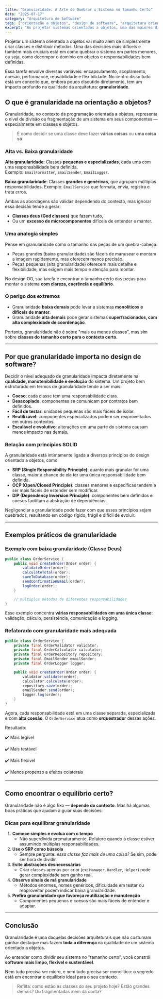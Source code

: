```yaml
---
title: "Granularidade: A Arte de Quebrar o Sistema no Tamanho Certo" 
date: "2025-07-17" 
category: "Arquitetura de Software" 
tags: ["orientação a objetos", "design de software", "arquitetura orientada a objetos", "boas práticas", "SOLID", "acoplamento", "refatoração", "engenharia de software"] 
excerpt: "Ao projetar sistemas orientados a objetos, uma das maiores dificuldades está em decidir até onde devemos dividir o sistema. Essa decisão tem nome: granularidade." 
---
```


Projetar um sistema orientado a objetos vai muito além de simplesmente criar classes e distribuir métodos. Uma das decisões mais difíceis e também mais cruciais está em como quebrar o sistema em partes menores, ou seja, como decompor o domínio em objetos e responsabilidades bem definidas.

Essa tarefa envolve diversas variáveis: encapsulamento, acoplamento, coesão, performance, reusabilidade e flexibilidade. No centro disso tudo está um conceito que, embora pouco discutido diretamente, tem um impacto profundo na qualidade da arquitetura: **granularidade**.

## O que é granularidade na orientação a objetos?

Granularidade, no contexto da programação orientada a objetos, representa o nível de divisão ou fragmentação de um sistema em seus componentes — especialmente em classes e objetos.

> É como decidir se uma classe deve fazer **várias coisas** ou **uma coisa só**.

### Alta vs. Baixa granularidade

**Alta granularidade**:
Classes **pequenas e especializadas**, cada uma com uma responsabilidade bem definida.    
Exemplo: `EmailFormatter`, `EmailSender`, `EmailLogger`.
    
**Baixa granularidade**:
Classes **grandes e genéricas**, que agrupam múltiplas responsabilidades.
Exemplo: `EmailService` que formata, envia, registra e trata erros.
    
Ambas as abordagens são válidas dependendo do contexto, mas ignorar essa decisão tende a gerar:

- **Classes deus (God classes)** que fazem tudo,
- Ou um **excesso de microcomponentes** difíceis de entender e manter.

### Uma analogia simples

Pense em granularidade como o tamanho das peças de um quebra-cabeça:

- Peças grandes (baixa granularidade) são fáceis de manusear e montam a imagem rapidamente, mas oferecem menos precisão.
- Peças pequenas (alta granularidade) oferecem mais detalhe e flexibilidade, mas exigem mais tempo e atenção para montar.

No design OO, sua tarefa é encontrar o tamanho certo das peças para montar o sistema **com clareza, coerência e equilíbrio**.

### O perigo dos extremos

- Granularidade **baixa demais** pode levar a sistemas **monolíticos e difíceis de manter**.
- Granularidade **alta demais** pode gerar sistemas **superfracionados, com alta complexidade de coordenação**.

Portanto, granularidade não é sobre "mais ou menos classes", mas sim sobre **classes do tamanho certo para o contexto certo**.

---

## Por que granularidade importa no design de software?

Decidir o nível adequado de granularidade impacta diretamente na **qualidade, manutenibilidade e evolução** do sistema. Um projeto bem estruturado em termos de granularidade tende a ser mais:

- **Coeso**: cada classe tem uma responsabilidade clara.
- **Desacoplado**: componentes se comunicam por contratos bem definidos.
- **Fácil de testar**: unidades pequenas são mais fáceis de isolar.
- **Reutilizável**: componentes especializados podem ser reaproveitados em outros contextos.
- **Escalável e evolutivo**: alterações em uma parte do sistema causam menos impacto nas demais.

### Relação com princípios SOLID

A granularidade está intimamente ligada a diversos princípios do design orientado a objetos, como:

- **SRP (Single Responsibility Principle)**: quanto mais granular for uma classe, maior a chance de ela ter uma única responsabilidade bem definida.
- **OCP (Open/Closed Principle)**: classes menores e específicas tendem a ser mais fáceis de estender sem modificar.
- **DIP (Dependency Inversion Principle)**: componentes bem definidos e coesos facilitam a abstração de dependências.

Negligenciar a granularidade pode fazer com que esses princípios sejam quebrados, resultando em código rígido, frágil e difícil de evoluir.

---

## Exemplos práticos de granularidade

### Exemplo com baixa granularidade (Classe Deus)

```java
public class OrderService {
    public void createOrder(Order order) {
        validateOrder(order);
        calculateTotal(order);
        saveToDatabase(order);
        sendConfirmationEmail(order);
        logOrder(order);
    }

    // múltiplos métodos de diferentes responsabilidades
}
```

Esse exemplo concentra **várias responsabilidades em uma única classe**: validação, cálculo, persistência, comunicação e logging.

### Refatorado com granularidade mais adequada

```java
public class OrderService {
    private final OrderValidator validator;
    private final OrderCalculator calculator;
    private final OrderRepository repository;
    private final EmailSender emailSender;
    private final OrderLogger logger;

    public void createOrder(Order order) {
        validator.validate(order);
        calculator.calculate(order);
        repository.save(order);
        emailSender.send(order);
        logger.log(order);
    }
}
```

Agora, cada responsabilidade está em uma classe separada, especializada e com **alta coesão**. O `OrderService` atua como **orquestrador** dessas ações.

Resultado:

✔️ Mais legível

✔️ Mais testável

✔️ Mais flexível

✔️ Menos propenso a efeitos colaterais

---

## Como encontrar o equilíbrio certo?

Granularidade não é algo fixo — **depende do contexto**. Mas há algumas boas práticas que ajudam a guiar suas decisões:

### Dicas para equilibrar granularidade

1. **Comece simples e evolua com o tempo**
    - Não superdivida prematuramente. Refatore quando a classe estiver assumindo múltiplas responsabilidades.
2. **Use o SRP como bússola**
    - Sempre pergunte: *essa classe faz mais de uma coisa?* Se sim, pode ser hora de dividir.
3. **Evite abstrações desnecessárias**
    - Criar classes apenas por criar (ex: `Manager`, `Handler`, `Helper`) pode gerar complexidade sem ganho real.
4. **Observe sinais de má granularidade**
    - Métodos enormes, nomes genéricos, dificuldade em testar ou reaproveitar podem indicar baixa granularidade.
5. **Prefira granularidade que favoreça reutilização e manutenção**
    - Componentes pequenos e coesos são mais fáceis de entender e adaptar.

---

## Conclusão

Granularidade é uma daquelas decisões arquiteturais que não costumam ganhar destaque mas fazem **toda a diferença** na qualidade de um sistema orientado a objetos.

Ao entender como dividir seu sistema no "tamanho certo", você constrói **software mais limpo, flexível e sustentável**.

Nem tudo precisa ser micro, e nem tudo precisa ser monolítico: o segredo está em encontrar o equilíbrio ideal para o seu contexto.

> Reflita: como estão as classes do seu projeto hoje? Estão grandes demais? Ou fragmentadas além da conta?
> 